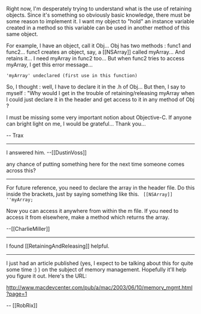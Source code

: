 Right now, I'm desperately trying to understand what is the use of retaining objects. Since it's something so obviously basic knowledge, there must be some reason to implement it. I want my object to "hold" an instance variable created in a method so this variable can be used in another method of this same object.

For example, I have an object, call it Obj...
Obj has two methods : func1 and func2...
func1 creates an object, say, a [[NSArray]] called myArray... And retains it...
I need myArray in func2 too...
But when func2 tries to access myArray, I get this error message...

<code>'myArray' undeclared (first use in this function)</code>

So, I thought : well, I have to declare it in the .h of Obj...
But then, I say to myself : "Why would I get in the trouble of retaining/releasing myArray when I could just declare it in the header and get access to it in any method of Obj ?

I must be missing some very important notion about Objective-C. If anyone can bright light on me, I would be grateful... Thank you...

-- Trax

----

I answered him. --[[DustinVoss]]

any chance of putting something here for the next time someone comes across this?

----

For future reference, you need to declare the array in the header file.  Do this inside the brackets, just by saying something like this.
<code>
[[NSArray]] ''myArray;
</code>

Now you can access it anywhere from within the m file.  If you need to access it from elsewhere, make a method which returns the array.

--[[CharlieMiller]]

----

I found [[RetainingAndReleasing]] helpful.

----

I just had an article published (yes, I expect to be talking about this for quite some time :) ) on the subject of memory management. Hopefully it'll help you figure it out. Here's the URL:

http://www.macdevcenter.com/pub/a/mac/2003/06/10/memory_mgmt.html?page=1

-- [[RobRix]]